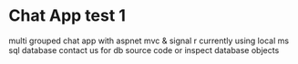 # Chat App test 1
multi grouped chat app with aspnet mvc & signal r
currently using local ms sql database
contact us for db source code or inspect database objects
